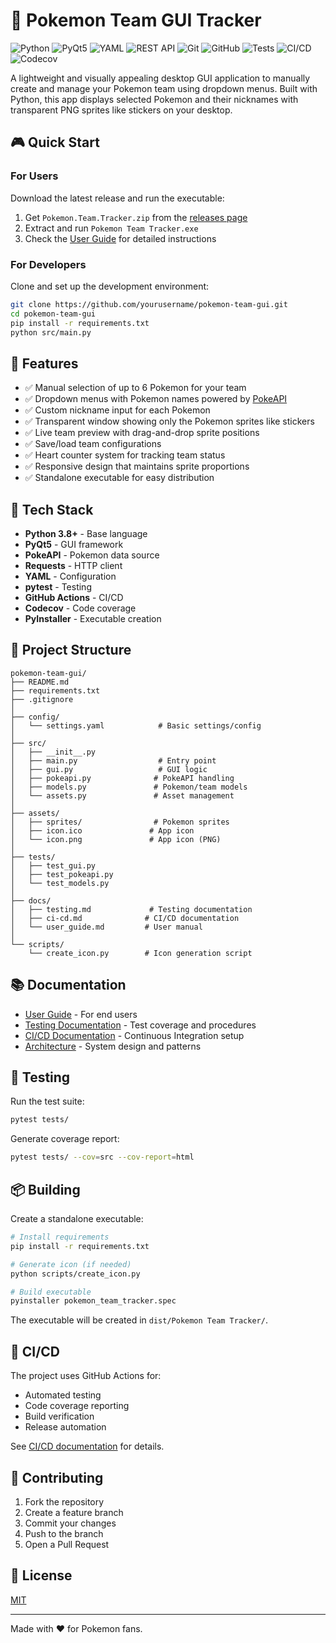 # 🌟 Pokemon Team GUI Tracker

![Python](https://img.shields.io/badge/Python-3776AB?style=for-the-badge&logo=python&logoColor=white)
![PyQt5](https://img.shields.io/badge/PyQt5-41CD52?style=for-the-badge&logo=qt&logoColor=white)
![YAML](https://img.shields.io/badge/YAML-CB171E?style=for-the-badge&logo=yaml&logoColor=white)
![REST API](https://img.shields.io/badge/REST_API-009688?style=for-the-badge&logo=fastapi&logoColor=white)
![Git](https://img.shields.io/badge/Git-F05032?style=for-the-badge&logo=git&logoColor=white)
![GitHub](https://img.shields.io/badge/GitHub-181717?style=for-the-badge&logo=github&logoColor=white)
![Tests](https://img.shields.io/badge/Tests-25A162?style=for-the-badge&logo=testcafe&logoColor=white)
![CI/CD](https://img.shields.io/badge/CI%2FCD-2496ED?style=for-the-badge&logo=github-actions&logoColor=white)
![Codecov](https://img.shields.io/badge/Codecov-F01F7A?style=for-the-badge&logo=codecov&logoColor=white)

A lightweight and visually appealing desktop GUI application to manually create and manage your Pokemon team using dropdown menus. Built with Python, this app displays selected Pokemon and their nicknames with transparent PNG sprites like stickers on your desktop.

## 🎮 Quick Start

### For Users
Download the latest release and run the executable:
1. Get `Pokemon.Team.Tracker.zip` from the [releases page](https://github.com/yourusername/pokemon-team-gui/releases)
2. Extract and run `Pokemon Team Tracker.exe`
3. Check the [User Guide](docs/user_guide.md) for detailed instructions

### For Developers
Clone and set up the development environment:
```bash
git clone https://github.com/yourusername/pokemon-team-gui.git
cd pokemon-team-gui
pip install -r requirements.txt
python src/main.py
```

## 🚀 Features

- ✅ Manual selection of up to 6 Pokemon for your team
- ✅ Dropdown menus with Pokemon names powered by [PokeAPI](https://pokeapi.co/)
- ✅ Custom nickname input for each Pokemon
- ✅ Transparent window showing only the Pokemon sprites like stickers
- ✅ Live team preview with drag-and-drop sprite positions
- ✅ Save/load team configurations
- ✅ Heart counter system for tracking team status
- ✅ Responsive design that maintains sprite proportions
- ✅ Standalone executable for easy distribution

## 🚧 Tech Stack

- **Python 3.8+** - Base language
- **PyQt5** - GUI framework
- **PokeAPI** - Pokemon data source
- **Requests** - HTTP client
- **YAML** - Configuration
- **pytest** - Testing
- **GitHub Actions** - CI/CD
- **Codecov** - Code coverage
- **PyInstaller** - Executable creation

## 📝 Project Structure

```
pokemon-team-gui/
├── README.md
├── requirements.txt
├── .gitignore
│
├── config/
│   └── settings.yaml            # Basic settings/config
│
├── src/
│   ├── __init__.py
│   ├── main.py                  # Entry point
│   ├── gui.py                   # GUI logic
│   ├── pokeapi.py              # PokeAPI handling
│   ├── models.py               # Pokemon/team models
│   └── assets.py               # Asset management
│
├── assets/
│   ├── sprites/                # Pokemon sprites
│   ├── icon.ico               # App icon
│   └── icon.png               # App icon (PNG)
│
├── tests/
│   ├── test_gui.py
│   ├── test_pokeapi.py
│   └── test_models.py
│
├── docs/
│   ├── testing.md             # Testing documentation
│   ├── ci-cd.md              # CI/CD documentation
│   └── user_guide.md         # User manual
│
└── scripts/
    └── create_icon.py        # Icon generation script
```

## 📚 Documentation

- [User Guide](docs/user_guide.md) - For end users
- [Testing Documentation](docs/testing.md) - Test coverage and procedures
- [CI/CD Documentation](docs/ci-cd.md) - Continuous Integration setup
- [Architecture](ARCHITECTURE.md) - System design and patterns

## 🧪 Testing

Run the test suite:
```bash
pytest tests/
```

Generate coverage report:
```bash
pytest tests/ --cov=src --cov-report=html
```

## 📦 Building

Create a standalone executable:
```bash
# Install requirements
pip install -r requirements.txt

# Generate icon (if needed)
python scripts/create_icon.py

# Build executable
pyinstaller pokemon_team_tracker.spec
```

The executable will be created in `dist/Pokemon Team Tracker/`.

## 🔄 CI/CD

The project uses GitHub Actions for:
- Automated testing
- Code coverage reporting
- Build verification
- Release automation

See [CI/CD documentation](docs/ci-cd.md) for details.

## 🤝 Contributing

1. Fork the repository
2. Create a feature branch
3. Commit your changes
4. Push to the branch
5. Open a Pull Request

## 📄 License

[MIT](LICENSE)

---
Made with ❤️ for Pokemon fans.
